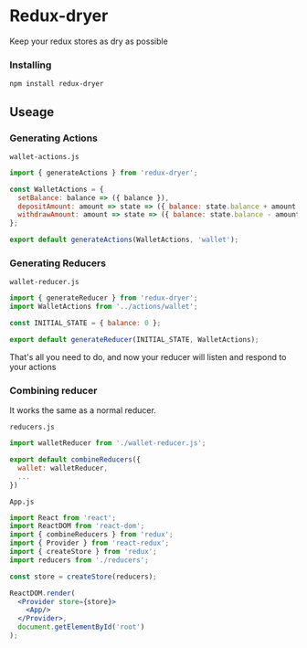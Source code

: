 # Redux-dryer

Keep your redux stores as dry as possible

### Installing

```npm install redux-dryer```

## Useage

### Generating Actions

`wallet-actions.js`
```javascript
import { generateActions } from 'redux-dryer';

const WalletActions = {
  setBalance: balance => ({ balance }),
  depositAmount: amount => state => ({ balance: state.balance + amount }),
  withdrawAmount: amount => state => ({ balance: state.balance - amount }),
};

export default generateActions(WalletActions, 'wallet');

```


### Generating Reducers

`wallet-reducer.js`

```javascript
import { generateReducer } from 'redux-dryer';
import WalletActions from '../actions/wallet';

const INITIAL_STATE = { balance: 0 };

export default generateReducer(INITIAL_STATE, WalletActions);

```

That's all you need to do, and now your reducer will listen and respond to your actions

### Combining reducer

It works the same as a normal reducer.

`reducers.js`
```javascript
import walletReducer from './wallet-reducer.js';

export default combineReducers({
  wallet: walletReducer,
  ...
})
```

`App.js`

```jsx harmony
import React from 'react';
import ReactDOM from 'react-dom';
import { combineReducers } from 'redux';
import { Provider } from 'react-redux';
import { createStore } from 'redux';
import reducers from './reducers';

const store = createStore(reducers);

ReactDOM.render(
  <Provider store={store}>
    <App/>
  </Provider>,
  document.getElementById('root')
);
```

